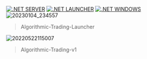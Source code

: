 [![.NET SERVER](https://github.com/Share-Invest/Algorithmic-Trading-Server/actions/workflows/server.yml/badge.svg)](https://github.com/Share-Invest/Algorithmic-Trading-Server/actions/workflows/server.yml) [![.NET LAUNCHER](https://github.com/Share-Invest/Algorithmic-Trading-Launcher/actions/workflows/windows-launcher.yml/badge.svg)](https://github.com/Share-Invest/Algorithmic-Trading-Launcher/actions/workflows/windows-launcher.yml) [![.NET WINDOWS](https://github.com/Share-Invest/Algorithmic-Trading-DeskTop/actions/workflows/windows-desktop.yml/badge.svg)](https://github.com/Share-Invest/Algorithmic-Trading-DeskTop/actions/workflows/windows-desktop.yml)
![20230104_234557](https://user-images.githubusercontent.com/48705422/210582292-1372dc19-35df-4aa3-a39f-dfc612d72972.png)<blockquote>Algorithmic-Trading-Launcher</blockquote>
![20220522115007](https://user-images.githubusercontent.com/48705422/203870756-fb14b40a-bab6-4808-8d8a-3e233dc29a70.png)
<blockquote>Algorithmic-Trading-v1</blockquote>
